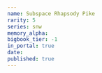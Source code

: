 ```yaml
---
name: Subspace Rhapsody Pike
rarity: 5
series: snw
memory_alpha:
bigbook_tier: -1
in_portal: true
date:
published: true
---
```



